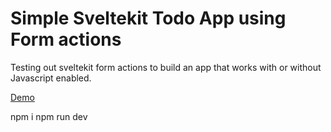 # Simple Sveltekit Todo App using Form actions

Testing out sveltekit form actions to build an app that works with or without Javascript enabled.

[Demo](https://sveltekit-todo-lyart.vercel.app/)

npm i 
npm run dev

